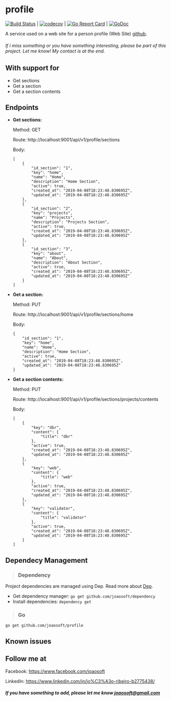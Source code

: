 # profile
[![Build Status](https://travis-ci.org/joaosoft/profile.svg?branch=master)](https://travis-ci.org/joaosoft/profile) | [![codecov](https://codecov.io/gh/joaosoft/profile/branch/master/graph/badge.svg)](https://codecov.io/gh/joaosoft/profile) | [![Go Report Card](https://goreportcard.com/badge/github.com/joaosoft/profile)](https://goreportcard.com/report/github.com/joaosoft/profile) | [![GoDoc](https://godoc.org/github.com/joaosoft/profile?status.svg)](https://godoc.org/github.com/joaosoft/profile)

A service used on a web site for a person profile (Web Site) [github](https://github.com/joaosoft/vue-profile).


###### If i miss something or you have something interesting, please be part of this project. Let me know! My contact is at the end.

## With support for
* Get sections
* Get a section
* Get a section contents

## Endpoints
* **Get sections:** 

    Method: GET

    Route: http://localhost:9001/api/v1/profile/sections
    
    Body: 
    ```
    [
        {
            "id_section": "1",
            "key": "home",
            "name": "Home",
            "description": "Home Section",
            "active": true,
            "created_at": "2019-04-08T18:23:48.830695Z",
            "updated_at": "2019-04-08T18:23:48.830695Z"
        },
        {
            "id_section": "2",
            "key": "projects",
            "name": "Projects",
            "description": "Projects Section",
            "active": true,
            "created_at": "2019-04-08T18:23:48.830695Z",
            "updated_at": "2019-04-08T18:23:48.830695Z"
        },
        {
            "id_section": "3",
            "key": "about",
            "name": "About",
            "description": "About Section",
            "active": true,
            "created_at": "2019-04-08T18:23:48.830695Z",
            "updated_at": "2019-04-08T18:23:48.830695Z"
        }
    ]
    ```

* **Get a section:** 

    Method: PUT
    
    Route: http://localhost:9001/api/v1/profile/sections/home
    
    Body: 
    ```
    {
        "id_section": "1",
        "key": "home",
        "name": "Home",
        "description": "Home Section",
        "active": true,
        "created_at": "2019-04-08T18:23:48.830695Z",
        "updated_at": "2019-04-08T18:23:48.830695Z"
    }
    ```

* **Get a section contents:** 

    Method: PUT
    
    Route: http://localhost:9001/api/v1/profile/sections/projects/contents
    
    Body: 
    ```
    [
        {
            "key": "dbr",
            "content": {
                "title": "dbr"
            },
            "active": true,
            "created_at": "2019-04-08T18:23:48.830695Z",
            "updated_at": "2019-04-08T18:23:48.830695Z"
        },
        {
            "key": "web",
            "content": {
                "title": "web"
            },
            "active": true,
            "created_at": "2019-04-08T18:23:48.830695Z",
            "updated_at": "2019-04-08T18:23:48.830695Z"
        },
        {
            "key": "validator",
            "content": {
                "title": "validator"
            },
            "active": true,
            "created_at": "2019-04-08T18:23:48.830695Z",
            "updated_at": "2019-04-08T18:23:48.830695Z"
        }
    ]
    ```

## Dependecy Management
>### Dependency

Project dependencies are managed using Dep. Read more about [Dep](https://github.com/golang/dep).
* Get dependency manager: `go get github.com/joaosoft/dependency`
* Install dependencies: `dependency get`


>### Go
```
go get github.com/joaosoft/profile
```

## Known issues

## Follow me at
Facebook: https://www.facebook.com/joaosoft

LinkedIn: https://www.linkedin.com/in/jo%C3%A3o-ribeiro-b2775438/

##### If you have something to add, please let me know joaosoft@gmail.com
